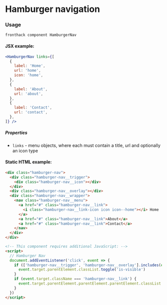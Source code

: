 # Hamburger navigation

### Usage

```
fronthack component HamburgerNav
```

#### JSX example:

```jsx
<HamburgerNav links={[
  {
    label: 'Home',
    url: 'home',
    icon: 'home',
  },
  {
    label: 'About',
    url: 'about',
  },
  {
    label: 'Contact',
    url: 'contact',
  },
]} />
```

##### Properties

* `links` - menu objects, where each must contain a title, url and optionally an icon type


#### Static HTML example:

```html
<div class="hamburger-nav">
  <div class="hamburger-nav__trigger">
    <div class="hamburger-nav__icon"></div>
  </div>
  <div class="hamburger-nav__overlay"></div>
  <div class="hamburger-nav__wrapper">
    <nav class="hamburger-nav__menu">
      <a href="#" class="hamburger-nav__link">
        <i class="hamburger-nav__link-icon icon icon--home"></i> Home
      </a>
      <a href="#" class="hamburger-nav__link">About</a>
      <a href="#" class="hamburger-nav__link">Contact</a>
    </nav>
  </div>
</div>

<!-- This component requires additional JavaScript: -->
<script>
  // Hamburger Nav
  document.addEventListener('click', event => {
    if (['hamburger-nav__trigger', 'hamburger-nav__overlay'].includes(event.target.className)) {
      event.target.parentElement.classList.toggle('is-visible')
    }
    if (event.target.className === 'hamburger-nav__link') {
      event.target.parentElement.parentElement.parentElement.classList.remove('is-visible')
    }
  })
</script>
```